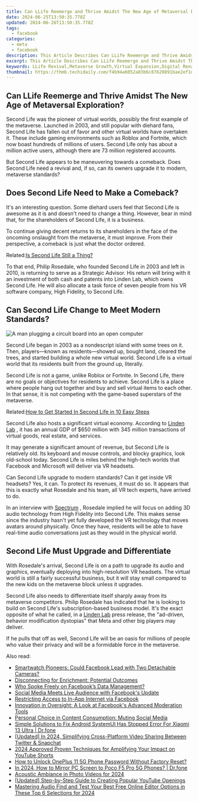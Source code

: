 ```yaml
---
title: Can LLife Reemerge and Thrive Amidst The New Age of Metaversal Exploration?
date: 2024-06-25T13:50:35.778Z
updated: 2024-06-26T13:50:35.778Z
tags:
  - facebook
categories:
  - meta
  - facebook
description: This Article Describes Can LLife Reemerge and Thrive Amidst The New Age of Metaversal Exploration?
excerpt: This Article Describes Can LLife Reemerge and Thrive Amidst The New Age of Metaversal Exploration?
keywords: LLife Revival,Metaverse Growth,Virtual Expansion,Digital Renaissance,Metaworld Thriving,Exploration Age,New Era Development
thumbnail: https://thmb.techidaily.com/f4b94a6052a83b6c87620891bae2ef1d10a06ae6e718f7d201b09964291e2b88.jpg
---
```


## Can LLife Reemerge and Thrive Amidst The New Age of Metaversal Exploration?

 Second Life was the pioneer of virtual worlds, possibly the first example of the metaverse. Launched in 2003, and still popular with diehard fans, Second Life has fallen out of favor and other virtual worlds have overtaken it. These include gaming environments such as Roblox and Fortnite, which now boast hundreds of millions of users. Second Life only has about a million active users, although there are 73 million registered accounts.

 But Second Life appears to be maneuvering towards a comeback. Does Second Life need a revival and, if so, can its owners upgrade it to modern, metaverse standards?

## Does Second Life Need to Make a Comeback?

 It's an interesting question. Some diehard users feel that Second Life is awesome as it is and doesn't need to change a thing. However, bear in mind that, for the shareholders of Second Life, it is a business.

 To continue giving decent returns to its shareholders in the face of the oncoming onslaught from the metaverse, it must improve. From their perspective, a comeback is just what the doctor ordered.

 Related:[Is Second Life Still a Thing?](https://www.makeuseof.com/is-second-life-still-a-thing/)

 To that end, Philip Rosedale, who founded Second Life in 2003 and left in 2010, is returning to serve as a Strategic Advisor. His return will bring with it an investment of both cash and patents into Linden Lab, which owns Second Life. He will also allocate a task force of seven people from his VR software company, High Fidelity, to Second Life.

## Can Second Life Change to Meet Modern Standards?

![A man plugging a circuit board into an open computer](https://static1.makeuseofimages.com/wordpress/wp-content/uploads/2022/01/upgrade.jpg)

 Second Life began in 2003 as a nondescript island with some trees on it. Then, players—known as residents—showed up, bought land, cleared the trees, and started building a whole new virtual world. Second Life is a virtual world that its residents built from the ground up, literally.

 Second Life is not a game, unlike Roblox or Fortnite. In Second Life, there are no goals or objectives for residents to achieve. Second Life is a place where people hang out together and buy and sell virtual items to each other. In that sense, it is not competing with the game-based superstars of the metaverse.

 Related:[How to Get Started In Second Life in 10 Easy Steps](https://www.makeuseof.com/tag/how-to-get-started-in-second-life-in-10-easy-steps/)

 Second Life also hosts a significant virtual economy. According to [Linden Lab](https://www.lindenlab.com/releases/high-fidelity-invests-in-second-life) , it has an annual GDP of $650 million with 345 million transactions of virtual goods, real estate, and services.

 It may generate a significant amount of revenue, but Second Life is relatively old. Its keyboard and mouse controls, and blocky graphics, look old-school today. Second Life is miles behind the high-tech worlds that Facebook and Microsoft will deliver via VR headsets.

 Can Second Life upgrade to modern standards? Can it get inside VR headsets? Yes, it can. To protect its revenues, it must do so. It appears that this is exactly what Rosedale and his team, all VR tech experts, have arrived to do.

 In an interview with [Spectrum](https://spectrum.ieee.org/metaverse-second-life) , Rosedale implied he will focus on adding 3D audio technology from High Fidelity into Second Life. This makes sense since the industry hasn't yet fully developed the VR technology that moves avatars around physically. Once they have, residents will be able to have real-time audio conversations just as they would in the physical world.

## Second Life Must Upgrade and Differentiate

 With Rosedale's arrival, Second Life is on a path to upgrade its audio and graphics, eventually deploying into high-resolution VR headsets. The virtual world is still a fairly successful business, but it will stay small compared to the new kids on the metaverse block unless it upgrades.

 Second Life also needs to differentiate itself sharply away from its metaverse competitors. Philip Rosedale has indicated that he is looking to build on Second Life's subscription-based business model. It's the exact opposite of what he called, in a [Linden Lab](https://www.lindenlab.com/releases/high-fidelity-invests-in-second-life) press release, the "ad-driven, behavior modification dystopias" that Meta and other big players may deliver.

 If he pulls that off as well, Second Life will be an oasis for millions of people who value their privacy and will be a formidable force in the metaverse.


<ins class="adsbygoogle"
     style="display:block"
     data-ad-format="autorelaxed"
     data-ad-client="ca-pub-7571918770474297"
     data-ad-slot="1223367746"></ins>



<ins class="adsbygoogle"
     style="display:block"
     data-ad-client="ca-pub-7571918770474297"
     data-ad-slot="8358498916"
     data-ad-format="auto"
     data-full-width-responsive="true"></ins>

<span class="atpl-alsoreadstyle">Also read:</span>
<div><ul>
<li><a href="https://facebook.techidaily.com/smartwatch-pioneers-could-facebook-lead-with-two-detachable-cameras/"><u>Smartwatch Pioneers: Could Facebook Lead with Two Detachable Cameras?</u></a></li>
<li><a href="https://facebook.techidaily.com/disconnecting-for-enrichment-potential-outcomes/"><u>Disconnecting for Enrichment: Potential Outcomes</u></a></li>
<li><a href="https://facebook.techidaily.com/who-spoke-freely-on-facebooks-data-management/"><u>Who Spoke Freely on Facebook’s Data Management?</u></a></li>
<li><a href="https://facebook.techidaily.com/social-media-meets-live-audience-with-facebooks-update/"><u>Social Media Meets Live Audience with Facebook's Update</u></a></li>
<li><a href="https://facebook.techidaily.com/restricting-access-to-in-app-internet-via-facebook/"><u>Restricting Access to In-App Internet via Facebook</u></a></li>
<li><a href="https://facebook.techidaily.com/innovation-in-oversight-a-look-at-facebooks-advanced-moderation-tools/"><u>Innovation in Oversight: A Look at Facebook's Advanced Moderation Tools</u></a></li>
<li><a href="https://facebook.techidaily.com/personal-choice-in-content-consumption-muting-social-media/"><u>Personal Choice in Content Consumption: Muting Social Media</u></a></li>
<li><a href="https://fix-guide.techidaily.com/simple-solutions-to-fix-android-systemui-has-stopped-error-for-xiaomi-13-ultra-drfone-by-drfone-fix-android-problems-fix-android-problems/"><u>Simple Solutions to Fix Android SystemUI Has Stopped Error For Xiaomi 13 Ultra | Dr.fone</u></a></li>
<li><a href="https://twitter-videos.techidaily.com/updated-in-2024-simplifying-cross-platform-video-sharing-between-twitter-and-snapchat/"><u>[Updated] In 2024, Simplifying Cross-Platform Video Sharing Between Twitter & Snapchat</u></a></li>
<li><a href="https://youtube-docs.techidaily.com/approved-proven-techniques-for-amplifying-your-impact-on-youtube-shorts/"><u>2024 Approved  Proven Techniques for Amplifying Your Impact on YouTube Shorts</u></a></li>
<li><a href="https://easy-unlock-android.techidaily.com/how-to-unlock-oneplus-11-5g-phone-password-without-factory-reset-by-drfone-android/"><u>How to Unlock OnePlus 11 5G Phone Password Without Factory Reset?</u></a></li>
<li><a href="https://screen-mirror.techidaily.com/in-2024-how-to-mirror-pc-screen-to-poco-f5-pro-5g-phones-drfone-by-drfone-android/"><u>In 2024, How to Mirror PC Screen to Poco F5 Pro 5G Phones? | Dr.fone</u></a></li>
<li><a href="https://extra-information.techidaily.com/acoustic-ambiance-in-photo-videos-for-2024/"><u>Acoustic Ambiance in Photo Videos for 2024</u></a></li>
<li><a href="https://facebook-video-share.techidaily.com/updated-step-by-step-guide-to-creating-popular-youtube-openings/"><u>[Updated] Step-by-Step Guide to Creating Popular YouTube Openings</u></a></li>
<li><a href="https://audio-shaping.techidaily.com/mastering-audio-find-and-test-your-best-free-online-editor-options-in-these-top-6-selections-for-2024/"><u>Mastering Audio Find and Test Your Best Free Online Editor Options in These Top 6 Selections for 2024</u></a></li>
</ul></div>
